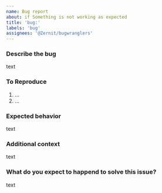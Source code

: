 ```yaml
---
name: Bug report
about: if Something is not working as expected
title: 'bug:'
labels: 'bug'
assignees: '@Zernit/bugwranglers'
---
```


### Describe the bug
<!-- Give us a **short** summary of what the issue is -->

text

### To Reproduce
<!-- Provide steps to reproduce otherwise the issue will be considered as invalid -->

1. ...
2. ...

### Expected behavior
<!-- What do you expect to happend instead of current behavior? -->

text

### Additional context
<!-- Add any other context about the issue here -->

text

### What do you expect to happend to solve this issue?
<!-- To specify expected behavior from an upstream -->

text

